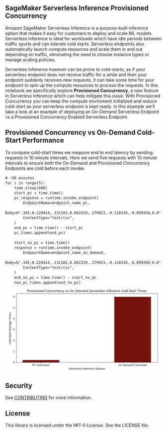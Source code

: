 ## SageMaker Serverless Inference Provisioned Concurrency

Amazon SageMaker Serverless Inference is a purpose-built inference option that makes it easy for customers to deploy and scale ML models. Serverless Inference is ideal for workloads which have idle periods between traffic spurts and can tolerate cold starts. Serverless endpoints also automatically launch compute resources and scale them in and out depending on traffic, eliminating the need to choose instance types or manage scaling policies. 

Serverless Inference however can be prone to cold-starts, as if your serverless endpoint does not receive traffic for a while and then your endpoint suddenly receives new requests, it can take some time for your endpoint to spin up the compute resources to process the requests. In this notebook we specifically explore <b>Provisioned Concurrency</b>, a new feature in Serverless Inference which can help mitigate this issue. With Provisioned Concurrency you can keep the compute enviroment initialized and reduce cold-start as your serverless endpoint is kept ready. In this example we'll take a look at an example of deploying an On-Demand Serverless Endpoint vs a Provisioned Concurrency Enabled Serverless Endpoint.

## Provisioned Concurrency vs On-Demand Cold-Start Performance

To compare cold-start times we measure end to end latency by sending requests in 10 minute intervals. Here we send five requests with 10 minute intervals to ensure both the On-Demand and Provisioned Concurrency Endpoints are cold before each invoke.

```
# ~50 minutes
for i in range(5):
    time.sleep(600)
    start_pc = time.time()
    pc_response = runtime.invoke_endpoint(
        EndpointName=endpoint_name_pc,
        Body=b".345,0.224414,.131102,0.042329,.279923,-0.110329,-0.099358,0.0",
        ContentType="text/csv",
    )
    end_pc = time.time() - start_pc
    pc_times.append(end_pc)

    start_no_pc = time.time()
    response = runtime.invoke_endpoint(
        EndpointName=endpoint_name_on_demand,
        Body=b".345,0.224414,.131102,0.042329,.279923,-0.110329,-0.099358,0.0",
        ContentType="text/csv",
    )
    end_no_pc = time.time() - start_no_pc
    non_pc_times.append(end_no_pc)
```
![PC-SageMaker](on-demand-PC.png)
## Security

See [CONTRIBUTING](CONTRIBUTING.md#security-issue-notifications) for more information.

## License

This library is licensed under the MIT-0 License. See the LICENSE file.

